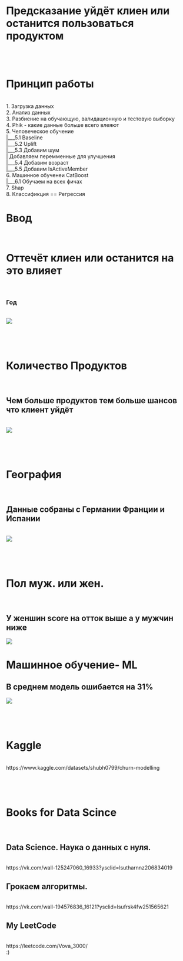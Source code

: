 # Предсказание уйдёт клиен или останится пользоваться продуктом 
<h1></h1><br>
<h1>Принцип работы</h1><br>
1. Загрузка данных<br>
2. Анализ данных<br>
3. Разбиение на обучающую, валидационную и тестовую выборку<br>
4. Phik - какие данные больше всего влеяют <br>
5. Человеческое обучение<br>
|___5.1 Baseline<br>
|___5.2 Uplift<br>
|___5.3 Добавим шум<br>
| Добавляем перемменные для улучшения<br>
|___5.4 Добавим возраст <br>
|___5.5 Добавим IsActiveMember<br>
6. Машинное обученеи CatBoost<br>
|___6.1 Обучаем на всех фичах<br>
7. Shap<br>
8. Классификция == Регрессия <br>
<h1>Ввод</h1><br>
<h1>Оттечёт клиен или останится на это влияет</h1><br>
<h3>Год</h3><br>
<img src="https://github.com/Vova2808/Outflow_of_users/assets/96084748/735e2ae9-c76f-4f99-8f76-d5c046a4fff9"><br>
<h1></h1><br>
<h1>Количество Продуктов</h1><br>
<h2>Чем больше продуктов тем больше шансов что клиент уйдёт</h2><br>
<img src="https://github.com/Vova2808/Outflow_of_users/assets/96084748/69a3314a-80e0-4c9e-81b6-4d7c43f2a9fd"><br>
<h1></h1><br>
<h1>География</h1><br>
<h2>Данные собраны с Германии Франции и Испании</h2><br>
<img src="https://github.com/Vova2808/Outflow_of_users/assets/96084748/f064820e-d25e-4832-9b4b-fddb0488808d"><br>
<h1></h1><br>
<h1>Пол муж. или жен.</h1><br>
<h2>У женшин score на отток выше а у мужчин ниже</h2></h2>
<img src="https://github.com/Vova2808/Outflow_of_users/assets/96084748/8497c88f-540a-416d-98ff-92914c4a7572"><br>
<h1></h1>
<h1>Машинное обучение- ML</h1>
<h2>В среднем модель ошибается на 31%</h2>
<img src="https://github.com/Vova2808/Outflow_of_users/assets/96084748/45f46314-a0ac-4192-8160-ed6398084c0b"><br>
<h1></h1><br>
<h1>Kaggle</h1><br>
https://www.kaggle.com/datasets/shubh0799/churn-modelling<br>
<h1></h1><br>
<h1>Books for Data Scince</h1><br>
<h2>Data Science. Наука о данных с нуля.</h2><br>
https://vk.com/wall-125247060_16933?ysclid=lsutharnnz206834019<br>
<h2>Грокаем алгоритмы.</h2><br>
https://vk.com/wall-194576836_16121?ysclid=lsufrsk4fw251565621<br>
<h2>My LeetCode</h2><br>
https://leetcode.com/Vova_3000/<br>
:)<br>
